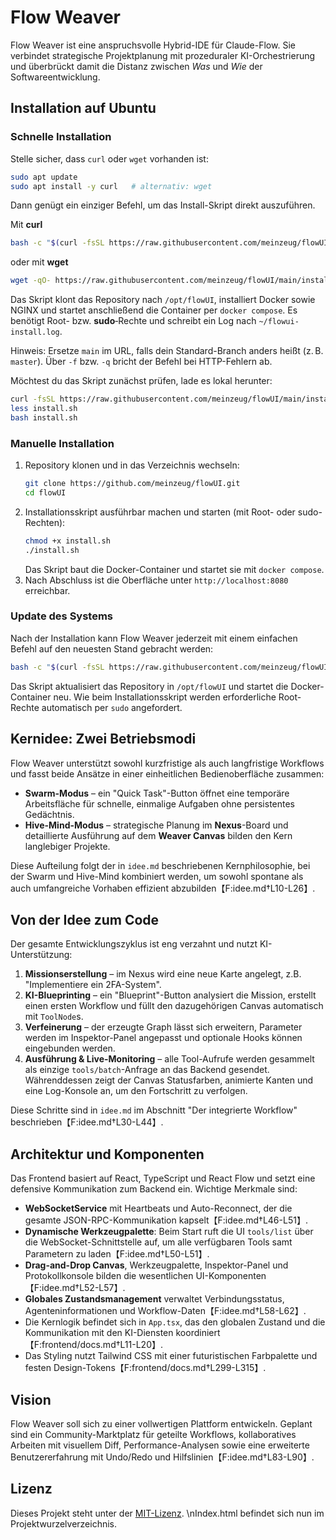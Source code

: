 # Flow Weaver

Flow Weaver ist eine anspruchsvolle Hybrid-IDE für Claude-Flow. Sie verbindet strategische Projektplanung mit prozeduraler KI-Orchestrierung und überbrückt damit die Distanz zwischen *Was* und *Wie* der Softwareentwicklung.

## Installation auf Ubuntu

### Schnelle Installation

Stelle sicher, dass `curl` oder `wget` vorhanden ist:

```bash
sudo apt update
sudo apt install -y curl   # alternativ: wget
```

Dann genügt ein einziger Befehl, um das Install-Skript direkt auszuführen.

Mit **curl**

```bash
bash -c "$(curl -fsSL https://raw.githubusercontent.com/meinzeug/flowUI/main/install.sh)"
```

oder mit **wget**

```bash
wget -qO- https://raw.githubusercontent.com/meinzeug/flowUI/main/install.sh | bash
```

Das Skript klont das Repository nach `/opt/flowUI`, installiert Docker sowie
NGINX und startet anschließend die Container per `docker compose`. Es benötigt
Root- bzw. **sudo**‑Rechte und schreibt ein Log nach
`~/flowui-install.log`.

Hinweis: Ersetze `main` im URL, falls dein Standard-Branch anders heißt (z. B. `master`). Über `-f` bzw. `-q` bricht der Befehl bei HTTP-Fehlern ab.

Möchtest du das Skript zunächst prüfen, lade es lokal herunter:

```bash
curl -fsSL https://raw.githubusercontent.com/meinzeug/flowUI/main/install.sh -o install.sh
less install.sh
bash install.sh
```

### Manuelle Installation

1. Repository klonen und in das Verzeichnis wechseln:
   ```bash
   git clone https://github.com/meinzeug/flowUI.git
   cd flowUI
   ```
2. Installationsskript ausführbar machen und starten (mit Root- oder sudo-Rechten):
   ```bash
   chmod +x install.sh
   ./install.sh
   ```
   Das Skript baut die Docker-Container und startet sie mit `docker compose`.
3. Nach Abschluss ist die Oberfläche unter `http://localhost:8080` erreichbar.

### Update des Systems

Nach der Installation kann Flow Weaver jederzeit mit einem einfachen Befehl auf
den neuesten Stand gebracht werden:

```bash
bash -c "$(curl -fsSL https://raw.githubusercontent.com/meinzeug/flowUI/main/update.sh)"
```

Das Skript aktualisiert das Repository in `/opt/flowUI` und startet die Docker-
Container neu. Wie beim Installationsskript werden erforderliche Root-Rechte
automatisch per `sudo` angefordert.

## Kernidee: Zwei Betriebsmodi

Flow Weaver unterstützt sowohl kurzfristige als auch langfristige Workflows und fasst beide Ansätze in einer einheitlichen Bedienoberfläche zusammen:

- **Swarm-Modus** – ein "Quick Task"-Button öffnet eine temporäre Arbeitsfläche für schnelle, einmalige Aufgaben ohne persistentes Gedächtnis.
- **Hive-Mind-Modus** – strategische Planung im **Nexus**-Board und detaillierte Ausführung auf dem **Weaver Canvas** bilden den Kern langlebiger Projekte.

Diese Aufteilung folgt der in `idee.md` beschriebenen Kernphilosophie, bei der Swarm und Hive-Mind kombiniert werden, um sowohl spontane als auch umfangreiche Vorhaben effizient abzubilden【F:idee.md†L10-L26】.

## Von der Idee zum Code

Der gesamte Entwicklungszyklus ist eng verzahnt und nutzt KI-Unterstützung:

1. **Missionserstellung** – im Nexus wird eine neue Karte angelegt, z.B. "Implementiere ein 2FA-System".
2. **KI-Blueprinting** – ein "Blueprint"-Button analysiert die Mission, erstellt einen ersten Workflow und füllt den dazugehörigen Canvas automatisch mit `ToolNode`s.
3. **Verfeinerung** – der erzeugte Graph lässt sich erweitern, Parameter werden im Inspektor-Panel angepasst und optionale Hooks können eingebunden werden.
4. **Ausführung & Live-Monitoring** – alle Tool-Aufrufe werden gesammelt als einzige `tools/batch`-Anfrage an das Backend gesendet. Währenddessen zeigt der Canvas Statusfarben, animierte Kanten und eine Log-Konsole an, um den Fortschritt zu verfolgen.

Diese Schritte sind in `idee.md` im Abschnitt "Der integrierte Workflow" beschrieben【F:idee.md†L30-L44】.

## Architektur und Komponenten

Das Frontend basiert auf React, TypeScript und React Flow und setzt eine defensive Kommunikation zum Backend ein. Wichtige Merkmale sind:

- **WebSocketService** mit Heartbeats und Auto-Reconnect, der die gesamte JSON-RPC-Kommunikation kapselt【F:idee.md†L46-L51】.
 - **Dynamische Werkzeugpalette**: Beim Start ruft die UI `tools/list` über die WebSocket-Schnittstelle auf, um alle verfügbaren Tools samt Parametern zu laden【F:idee.md†L50-L51】.
- **Drag-and-Drop Canvas**, Werkzeugpalette, Inspektor-Panel und Protokollkonsole bilden die wesentlichen UI-Komponenten【F:idee.md†L52-L57】.
- **Globales Zustandsmanagement** verwaltet Verbindungsstatus, Agenteninformationen und Workflow-Daten【F:idee.md†L58-L62】.
- Die Kernlogik befindet sich in `App.tsx`, das den globalen Zustand und die Kommunikation mit den KI-Diensten koordiniert【F:frontend/docs.md†L11-L20】.
- Das Styling nutzt Tailwind CSS mit einer futuristischen Farbpalette und festen Design-Tokens【F:frontend/docs.md†L299-L315】.

## Vision

Flow Weaver soll sich zu einer vollwertigen Plattform entwickeln. Geplant sind ein Community-Marktplatz für geteilte Workflows, kollaboratives Arbeiten mit visuellem Diff, Performance-Analysen sowie eine erweiterte Benutzererfahrung mit Undo/Redo und Hilfslinien【F:idee.md†L83-L90】.

## Lizenz

Dieses Projekt steht unter der [MIT-Lizenz](LICENSE).
\nIndex.html befindet sich nun im Projektwurzelverzeichnis.
